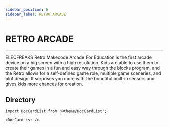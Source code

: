 ```yaml
---
sidebar_position: 6
sidebar_label: RETRO ARCADE
---
```


# RETRO ARCADE
---

ELECFREAKS Retro Makecode Arcade For Education is the first arcade device on a big screen with a high resolution. Kids are able to use them to create their games in a fun and easy way through the blocks program, and the Retro allows for a self-defined game role, multiple game sceneries, and plot design. It surprises you more with the bountiful built-in sensors and gives kids more chances for creation.

##  Directory

```mdx-code-block
import DocCardList from '@theme/DocCardList';

<DocCardList />
```
